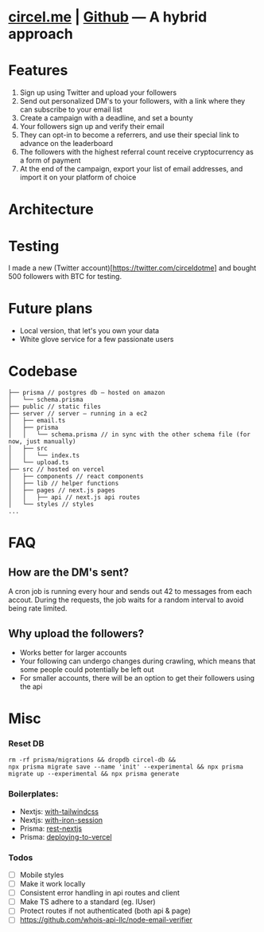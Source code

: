 # [circel.me](https://circel.me) | [Github](https://github.com/martonlanga/circel) — A hybrid approach

# Features

1. Sign up using Twitter and upload your followers
2. Send out personalized DM's to your followers, with a link where they can subscribe to your email list
3. Create a campaign with a deadline, and set a bounty
4. Your followers sign up and verify their email
5. They can opt-in to become a referrers, and use their special link to advance on the leaderboard
6. The followers with the highest referral count receive cryptocurrency as a form of payment
7. At the end of the campaign, export your list of email addresses, and import it on your platform of choice

# Architecture

# Testing

I made a new (Twitter account)[https://twitter.com/circeldotme] and bought 500 followers with BTC for testing.

# Future plans

-   Local version, that let's you own your data
-   White glove service for a few passionate users

# Codebase

```
├── prisma // postgres db — hosted on amazon
│   └── schema.prisma
├── public // static files
├── server // server — running in a ec2
│   ├── email.ts
│   ├── prisma
│   │   └── schema.prisma // in sync with the other schema file (for now, just manually)
│   ├── src
│   │   └── index.ts
│   └── upload.ts
├── src // hosted on vercel
│   ├── components // react components
│   ├── lib // helper functions
│   ├── pages // next.js pages
│   │   ├── api // next.js api routes
│   └── styles // styles
...
```

# FAQ

## How are the DM's sent?

A cron job is running every hour and sends out 42 to messages from each accout. During the requests, the job waits for a random interval to avoid being rate limited.

## Why upload the followers?

-   Works better for larger accounts
-   Your following can undergo changes during crawling, which means that some people could potentially be left out
-   For smaller accounts, there will be an option to get their followers using the api

# Misc

### Reset DB

```
rm -rf prisma/migrations && dropdb circel-db &&
npx prisma migrate save --name 'init' --experimental && npx prisma migrate up --experimental && npx prisma generate
```

### Boilerplates:

-   Nextjs: [with-tailwindcss](https://github.com/zeit/next.js/tree/canary/examples/with-tailwindcss)
-   Nextjs: [with-iron-session](https://github.com/vercel/next.js/tree/canary/examples/with-iron-session)
-   Prisma: [rest-nextjs](https://github.com/prisma/prisma-examples/tree/master/typescript/rest-nextjs)
-   Prisma: [deploying-to-vercel](https://www.prisma.io/docs/guides/deployment/deploying-to-verce)

### Todos

-   [ ] Mobile styles
-   [ ] Make it work locally
-   [ ] Consistent error handling in api routes and client
-   [ ] Make TS adhere to a standard (eg. IUser)
-   [ ] Protect routes if not authenticated (both api & page)
-   [ ] https://github.com/whois-api-llc/node-email-verifier
